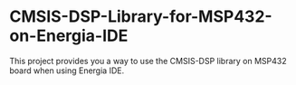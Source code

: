 # CMSIS-DSP-Library-for-MSP432-on-Energia-IDE
This project provides you a way to use the CMSIS-DSP library on MSP432 board when using Energia IDE.
